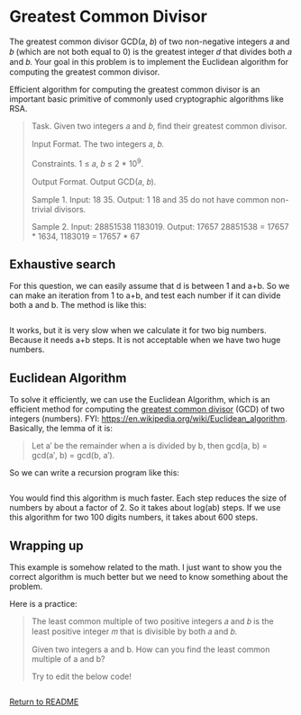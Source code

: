 # Greatest Common Divisor

The greatest common divisor GCD(𝑎, 𝑏) of two non-negative integers 𝑎 and 𝑏 (which are not both equal to 0) is the greatest integer 𝑑 that divides both 𝑎 and 𝑏. Your goal in this problem is to implement the Euclidean algorithm for computing the greatest common divisor.

Efficient algorithm for computing the greatest common divisor is an important basic primitive of commonly used cryptographic algorithms like RSA.

> Task. Given two integers 𝑎 and 𝑏, find their greatest common divisor.
>
> Input Format. The two integers 𝑎, 𝑏.
>
> Constraints. 1 ≤ 𝑎, 𝑏 ≤ 2 * 10<sup>9</sup>.
>
> Output Format. Output GCD(𝑎, 𝑏).
>
> Sample 1. Input: 18 35. Output: 1
> 18 and 35 do not have common non-trivial divisors.
>
> Sample 2. Input: 28851538 1183019. Output: 17657
> 28851538 = 17657 * 1634, 1183019 = 17657 * 67

## Exhaustive search

For this question, we can easily assume that d is between 1 and a+b. So we can make an iteration from 1 to a+b, and test each number if it can divide both a and b. The method is like this:

``` cs --region calculate-gcd-naive --source-file ../../src/FunCoding.LearnCSharpAlgorithms/Warmup/GreatestCommonDivisor.cs --project ../../src/FunCoding.LearnCSharpAlgorithms/FunCoding.LearnCSharpAlgorithms.csproj

```

It works, but it is very slow when we calculate it for two big numbers. Because it needs a+b steps. It is not acceptable when we have two huge numbers.

## Euclidean Algorithm

To solve it efficiently, we can use the Euclidean Algorithm, which is an efficient method for computing the [greatest common divisor](https://en.wikipedia.org/wiki/Greatest_common_divisor) (GCD) of two integers (numbers). FYI: https://en.wikipedia.org/wiki/Euclidean_algorithm. Basically, the lemma of it is:

> Let a′ be the remainder when a is divided by b, then gcd(a, b) = gcd(a′, b) = gcd(b, a′). 

So we can write a recursion program like this:

``` cs --region calculate-gcd-euclidean --source-file ../../src/FunCoding.LearnCSharpAlgorithms/Warmup/GreatestCommonDivisor.cs --project ../../src/FunCoding.LearnCSharpAlgorithms/FunCoding.LearnCSharpAlgorithms.csproj

```

You would find this algorithm is much faster. Each step reduces the size of numbers by about a factor of 2. So it takes about log(ab) steps. If we use this algorithm for two 100 digits numbers, it takes about 600 steps.  

## Wrapping up

This example is somehow related to the math. I just want to show you the correct algorithm is much better but we need to know something about the problem.

Here is a practice:

> The least common multiple of two positive integers 𝑎 and 𝑏 is the least positive
> integer 𝑚 that is divisible by both 𝑎 and 𝑏. 
>
> Given two integers a and b. How can you find the least common multiple of a and b?
>
> Try to edit the below code!

``` cs --region calculate-gcd-practice --source-file ../../src/FunCoding.LearnCSharpAlgorithms/Warmup/GreatestCommonDivisor.cs --project ../../src/FunCoding.LearnCSharpAlgorithms/FunCoding.LearnCSharpAlgorithms.csproj

```

[Return to README](../../README.md)